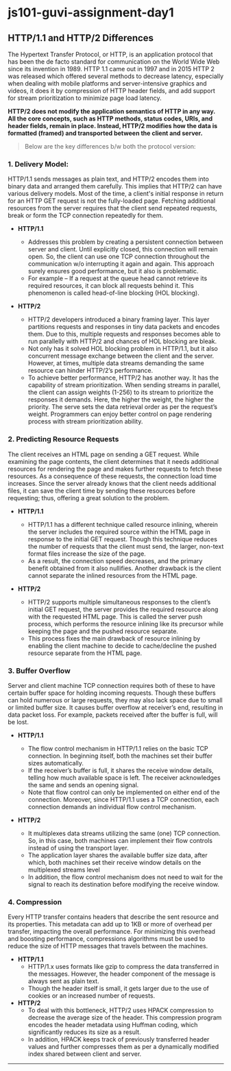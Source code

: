 # js101-guvi-assignment-day1

## HTTP/1.1 and HTTP/2 Differences
The Hypertext Transfer Protocol, or HTTP, is an application protocol that has been the de facto standard for communication on the World Wide Web since its invention in 1989. 
HTTP 1.1 came out in 1997 and in 2015 HTTP 2 was released which offered several methods to decrease latency, especially when dealing with mobile platforms and server-intensive graphics and videos, it does it by compression of HTTP header fields, and add support for stream prioritization to minimize page load latency. 

**HTTP/2 does not modify the application semantics of HTTP in any way. All the core concepts, such as HTTP methods, status codes, URIs, and header fields, remain in place. Instead, HTTP/2 modifies how the data is formatted (framed) and transported between the client and server.**

> Below are the key differences b/w both the protocol version: 

### 1. Delivery Model:
HTTP/1.1 sends messages as plain text, and HTTP/2 encodes them into binary data and arranged them carefully. This implies that HTTP/2 can have various delivery models.
Most of the time, a client's initial response in return for an HTTP GET request is not the fully-loaded page. Fetching additional resources from the server requires that the client send repeated requests, break or form the TCP connection repeatedly for them.

- **HTTP/1.1**
  - Addresses this problem by creating a persistent connection between server and client. Until explicitly closed, this connection will remain open. So, the client can use one TCP     connection throughout the communication w/o interrupting it again and again.
    This approach surely ensures good performance, but it also is problematic.
  - For example – If a request at the queue head cannot retrieve its required resources, it can block all requests behind it. This phenomenon is called head-of-line blocking (HOL     blocking).

- **HTTP/2**
  - HTTP/2 developers introduced a binary framing layer. This layer partitions requests and responses in tiny data packets and encodes them. Due to this, multiple requests and         responses becomes able to run parallelly with HTTP/2 and chances of HOL blocking are bleak.
  - Not only has it solved HOL blocking problem in HTTP/1.1, but it also concurrent message exchange between the client and the server. However, at times, multiple data streams       demanding the same resource can hinder HTTP/2’s performance. 
  - To achieve better performance, HTTP/2 has another way. It has the capability of stream prioritization. When sending streams in parallel, the client can assign weights (1-256)     to its stream to prioritize the responses it demands. Here, the higher the weight, the higher the priority. The serve sets the data retrieval order as per the request’s           weight. Programmers can enjoy better control on page rendering process with stream prioritization ability.

### 2. Predicting Resource Requests
The client receives an HTML page on sending a GET request. While examining the page contents, the client determines that it needs additional resources for rendering the page and makes further requests to fetch these resources. As a consequence of these requests, the connection load time increases. Since the server already knows that the client needs additional files, it can save the client time by sending these resources before requesting; thus, offering a great solution to the problem.

- **HTTP/1.1**
  - HTTP/1.1 has a different technique called resource inlining, wherein the server includes the required source within the HTML page in response to the initial GET request.         Though this technique reduces the number of requests that the client must send, the larger, non-text format files increase the size of the page.
  - As a result, the connection speed decreases, and the primary benefit obtained from it also nullifies. Another drawback is the client cannot separate the inlined resources       from the HTML page.
 
 - **HTTP/2**
   - HTTP/2 supports multiple simultaneous responses to the client’s initial GET request, the server provides the required resource along with the requested HTML page. This is        called the server push process, which performs the resource inlining like its precursor while keeping the page and the pushed resource separate.
   - This process fixes the main drawback of resource inlining by enabling the client machine to decide to cache/decline the pushed resource separate from the HTML page.

### 3. Buffer Overflow
Server and client machine TCP connection requires both of these to have certain buffer space for holding incoming requests. Though these buffers can hold numerous or large requests, they may also lack space due to small or limited buffer size. It causes buffer overflow at receiver’s end, resulting in data packet loss. For example, packets received after the buffer is full, will be lost.

- **HTTP/1.1**
  - The flow control mechanism in HTTP/1.1 relies on the basic TCP connection. In beginning itself, both the machines set their buffer sizes automatically. 
  - If the receiver’s buffer is full, it shares the receive window details, telling how much available space is left. The receiver acknowledges the same and sends an opening         signal. 
  - Note that flow control can only be implemented on either end of the connection. Moreover, since HTTP/1.1 uses a TCP connection, each connection demands an individual flow       control mechanism.

- **HTTP/2**
  - It multiplexes data streams utilizing the same (one) TCP connection. So, in this case, both machines can implement their flow controls instead of using the transport layer.
  - The application layer shares the available buffer size data, after which, both machines set their receive window details on the multiplexed streams level
  - In addition, the flow control mechanism does not need to wait for the signal to reach its destination before modifying the receive window.

### 4. Compression
Every HTTP transfer contains headers that describe the sent resource and its properties. This metadata can add up to 1KB or more of overhead per transfer, impacting the overall performance. For minimizing this overhead and boosting performance, compressions algorithms must be used to reduce the size of HTTP messages that travels between the machines.

- **HTTP/1.1**
  - HTTP/1.x uses formats like gzip to compress the data transferred in the messages. However, the header component of the message is always sent as plain text.
  - Though the header itself is small, it gets larger due to the use of cookies or an increased number of requests.
- **HTTP/2**
  - To deal with this bottleneck, HTTP/2 uses HPACK compression to decrease the average size of the header. This compression program encodes the header metadata using Huffman       coding, which significantly reduces its size as a result.
  - In addition, HPACK keeps track of previously transferred header values and further compresses them as per a dynamically modified index shared between client and server.
  
<hr />














